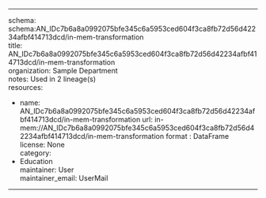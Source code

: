 


---  
schema: schema:AN_IDc7b6a8a0992075bfe345c6a5953ced604f3ca8fb72d56d42234afbf414713dcd/in-mem-transformation  
title: AN_IDc7b6a8a0992075bfe345c6a5953ced604f3ca8fb72d56d42234afbf414713dcd/in-mem-transformation  
organization: Sample Department  
notes: Used in 2 lineage(s)  
resources:  
  - name: AN_IDc7b6a8a0992075bfe345c6a5953ced604f3ca8fb72d56d42234afbf414713dcd/in-mem-transformation 
    url: in-mem://AN_IDc7b6a8a0992075bfe345c6a5953ced604f3ca8fb72d56d42234afbf414713dcd/in-mem-transformation 
    format : DataFrame  
license: None  
category:
  - Education  
maintainer: User  
maintainer_email: UserMail  
---